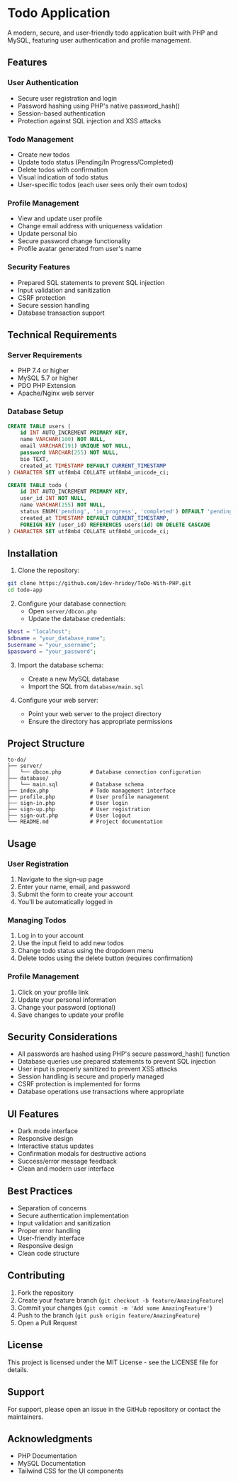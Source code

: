 # Todo Application

A modern, secure, and user-friendly todo application built with PHP and MySQL, featuring user authentication and profile management.

## Features

### User Authentication
- Secure user registration and login
- Password hashing using PHP's native password_hash()
- Session-based authentication
- Protection against SQL injection and XSS attacks

### Todo Management
- Create new todos
- Update todo status (Pending/In Progress/Completed)
- Delete todos with confirmation
- Visual indication of todo status
- User-specific todos (each user sees only their own todos)

### Profile Management
- View and update user profile
- Change email address with uniqueness validation
- Update personal bio
- Secure password change functionality
- Profile avatar generated from user's name

### Security Features
- Prepared SQL statements to prevent SQL injection
- Input validation and sanitization
- CSRF protection
- Secure session handling
- Database transaction support

## Technical Requirements

### Server Requirements
- PHP 7.4 or higher
- MySQL 5.7 or higher
- PDO PHP Extension
- Apache/Nginx web server

### Database Setup
```sql
CREATE TABLE users (
    id INT AUTO_INCREMENT PRIMARY KEY,
    name VARCHAR(100) NOT NULL,
    email VARCHAR(191) UNIQUE NOT NULL,
    password VARCHAR(255) NOT NULL,
    bio TEXT,
    created_at TIMESTAMP DEFAULT CURRENT_TIMESTAMP
) CHARACTER SET utf8mb4 COLLATE utf8mb4_unicode_ci;

CREATE TABLE todo (
    id INT AUTO_INCREMENT PRIMARY KEY,
    user_id INT NOT NULL,
    name VARCHAR(255) NOT NULL,
    status ENUM('pending', 'in_progress', 'completed') DEFAULT 'pending',
    created_at TIMESTAMP DEFAULT CURRENT_TIMESTAMP,
    FOREIGN KEY (user_id) REFERENCES users(id) ON DELETE CASCADE
) CHARACTER SET utf8mb4 COLLATE utf8mb4_unicode_ci;
```

## Installation

1. Clone the repository:
```bash
git clone https://github.com/1dev-hridoy/ToDo-With-PHP.git
cd todo-app
```

2. Configure your database connection:
   - Open `server/dbcon.php`
   - Update the database credentials:
```php
$host = "localhost";
$dbname = "your_database_name";
$username = "your_username";
$password = "your_password";
```

3. Import the database schema:
   - Create a new MySQL database
   - Import the SQL from `database/main.sql`

4. Configure your web server:
   - Point your web server to the project directory
   - Ensure the directory has appropriate permissions

## Project Structure

```
to-do/
├── server/
│   └── dbcon.php         # Database connection configuration
├── database/
│   └── main.sql          # Database schema
├── index.php             # Todo management interface
├── profile.php           # User profile management
├── sign-in.php           # User login
├── sign-up.php           # User registration
├── sign-out.php          # User logout
└── README.md             # Project documentation
```

## Usage

### User Registration
1. Navigate to the sign-up page
2. Enter your name, email, and password
3. Submit the form to create your account
4. You'll be automatically logged in

### Managing Todos
1. Log in to your account
2. Use the input field to add new todos
3. Change todo status using the dropdown menu
4. Delete todos using the delete button (requires confirmation)

### Profile Management
1. Click on your profile link
2. Update your personal information
3. Change your password (optional)
4. Save changes to update your profile

## Security Considerations

- All passwords are hashed using PHP's secure password_hash() function
- Database queries use prepared statements to prevent SQL injection
- User input is properly sanitized to prevent XSS attacks
- Session handling is secure and properly managed
- CSRF protection is implemented for forms
- Database operations use transactions where appropriate

## UI Features

- Dark mode interface
- Responsive design
- Interactive status updates
- Confirmation modals for destructive actions
- Success/error message feedback
- Clean and modern user interface

## Best Practices

- Separation of concerns
- Secure authentication implementation
- Input validation and sanitization
- Proper error handling
- User-friendly interface
- Responsive design
- Clean code structure

## Contributing

1. Fork the repository
2. Create your feature branch (`git checkout -b feature/AmazingFeature`)
3. Commit your changes (`git commit -m 'Add some AmazingFeature'`)
4. Push to the branch (`git push origin feature/AmazingFeature`)
5. Open a Pull Request

## License

This project is licensed under the MIT License - see the LICENSE file for details.

## Support

For support, please open an issue in the GitHub repository or contact the maintainers.

## Acknowledgments

- PHP Documentation
- MySQL Documentation
- Tailwind CSS for the UI components
